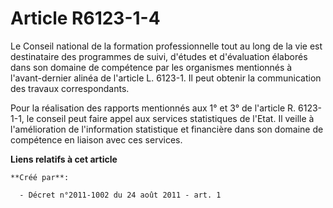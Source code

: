 # Article R6123-1-4

Le Conseil national de la formation professionnelle tout au long de la vie est destinataire des programmes de suivi, d'études
et d'évaluation élaborés dans son domaine de compétence par les organismes mentionnés à l'avant-dernier alinéa de l'article
L. 6123-1. Il peut obtenir la communication des travaux correspondants. 

Pour la réalisation des rapports mentionnés aux 1° et 3° de l'article R. 6123-1-1, le conseil peut faire appel aux services
statistiques de l'Etat. Il veille à l'amélioration de l'information statistique et financière dans son domaine de compétence
en liaison avec ces services.

**Liens relatifs à cet article**

	**Créé par**:

	  - Décret n°2011-1002 du 24 août 2011 - art. 1

